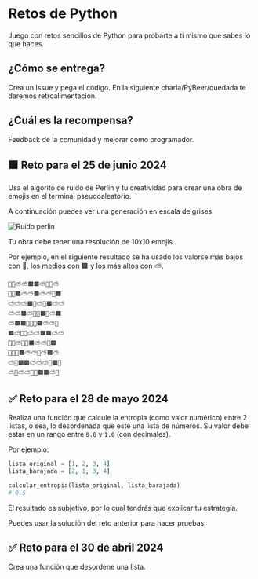# Retos de Python

Juego con retos sencillos de Python para probarte a ti mismo que sabes lo que haces.

## ¿Cómo se entrega?

Crea un Issue y pega el código. En la siguiente charla/PyBeer/quedada te daremos retroalimentación.

## ¿Cuál es la recompensa?

Feedback de la comunidad y mejorar como programador.

## 🟩 Reto para el 25 de junio 2024

Usa el algorito de ruido de Perlin y tu creatividad para crear una obra de emojis en el terminal pseudoaleatorio.

A continuación puedes ver una generación en escala de grises.

![Ruido perlin](https://pypi-camo.freetls.fastly.net/604e0cd5a8c909ffdb2df92be2535b143b6b9bc2/68747470733a2f2f7261772e67697468756275736572636f6e74656e742e636f6d2f73616c61786965622f7065726c696e5f6e6f6973652f6d61737465722f706963732f6f75747075745f355f302e706e67)

Tu obra debe tener una resolución de 10x10 emojis.

Por ejemplo, en el siguiente resultado se ha usado los valorse más bajos con 🌊, los medios con 🟫 y los más altos con ⛅.

```
🌊🌊⛅⛅🟫🟫⛅🌊🌊⛅
🌊🌊🟫⛅⛅🟫⛅⛅🌊🟫
⛅⛅⛅🟫🌊⛅🌊🟫⛅⛅
⛅⛅🟫⛅🌊🌊🟫🌊⛅🟫
⛅🟫🟫🌊🌊🌊🟫⛅⛅🌊
🟫⛅🌊🌊⛅⛅🟫🟫⛅⛅
🌊🌊⛅🌊🌊🟫⛅⛅🌊🟫
🌊🌊🌊🟫⛅⛅🌊⛅🟫⛅
⛅🌊🟫🟫⛅⛅⛅🌊🟫🌊
⛅🌊⛅⛅🌊🌊🟫🟫⛅🌊
```

## ✅ Reto para el 28 de mayo 2024

Realiza una función que calcule la entropia (como valor numérico) entre 2 listas, o sea, lo desordenada que esté una lista de números. Su valor debe estar en un rango entre `0.0` y `1.0` (con decimales).

Por ejemplo:

```python
lista_original = [1, 2, 3, 4]
lista_barajada = [2, 1, 3, 4]

calcular_entropia(lista_original, lista_barajada)
# 0.5
```

El resultado es subjetivo, por lo cual tendrás que explicar tu estrategía.

Puedes usar la solución del reto anterior para hacer pruebas.

## ✅ Reto para el 30 de abril 2024

Crea una función que desordene una lista.

